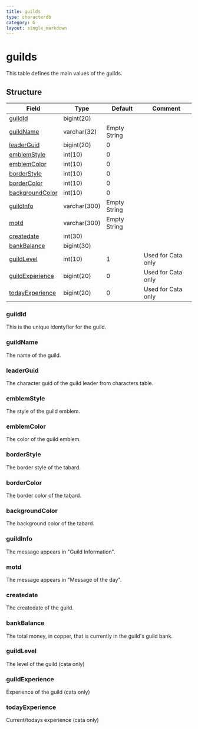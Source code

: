 ```yaml
---
title: guilds
type: characterdb
category: G
layout: single_markdown
---
```


# guilds
This table defines the main values of the guilds.

## Structure

Field                               | Type         | Default      | Comment
----------------------------------- | ------------ | ------------ | -------
[guildId](#guildId)                 | bigint(20)   |              |        
[guildName](#guildName)             | varchar(32)  | Empty String |        
[leaderGuid](#leaderGuid)           | bigint(20)   | 0            |        
[emblemStyle](#emblemStyle)         | int(10)      | 0            |        
[emblemColor](#emblemColor)         | int(10)      | 0            |        
[borderStyle](#borderStyle)         | int(10)      | 0            |        
[borderColor](#borderColor)         | int(10)      | 0            |        
[backgroundColor](#backgroundColor) | int(10)      | 0            |        
[guildInfo](#guildInfo)             | varchar(300) | Empty String |        
[motd](#motd)                       | varchar(300) | Empty String |        
[createdate](#createdate)           | int(30)      |              |        
[bankBalance](#bankBalance)         | bigint(30)   |              |        
[guildLevel](#guildLevel)           | int(10)      | 1            | Used for Cata only
[guildExperience](#guildExperience) | bigint(20)   | 0            | Used for Cata only
[todayExperience](#todayExperience) | bigint(20)   | 0            | Used for Cata only

### guildId

This is the unique identyfier for the guild.

### guildName

The name of the guild.

### leaderGuid

The character guid of the guild leader from characters table.

### emblemStyle

The style of the guild emblem.

### emblemColor

The color of the guild emblem.

### borderStyle

The border style of the tabard.

### borderColor

The border color of the tabard.

### backgroundColor

The background color of the tabard.

### guildInfo

The message appears in "Guild Information".

### motd

The message appears in "Message of the day".

### createdate

The createdate of the guild.

### bankBalance

The total money, in copper, that is currently in the guild's guild bank.

### guildLevel

The level of the guild (cata only)

### guildExperience

Experience of the guild (cata only)

### todayExperience

Current/todays experience (cata only)
